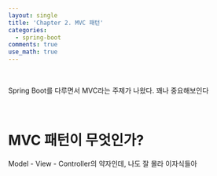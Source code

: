 ```yaml
---
layout: single
title: 'Chapter 2. MVC 패턴'
categories:
  - spring-boot
comments: true
use_math: true
---
```


<br>

Spring Boot를 다루면서 MVC라는 주제가 나왔다. 
꽤나 중요해보인다

<br>

# MVC 패턴이 무엇인가?

Model - View - Controller의 약자인데, 나도 잘 몰라 이자식들아

